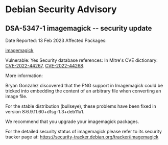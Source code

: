 
Debian Security Advisory
========================


DSA-5347-1 imagemagick -- security update
-----------------------------------------



Date Reported:
13 Feb 2023
Affected Packages:

[imagemagick](https://packages.debian.org/src:imagemagick)

Vulnerable:
Yes
Security database references:
In Mitre's CVE dictionary: [CVE-2022-44267](https://security-tracker.debian.org/tracker/CVE-2022-44267), [CVE-2022-44268](https://security-tracker.debian.org/tracker/CVE-2022-44268).  

More information:

Bryan Gonzalez discovered that the PNG support in Imagemagick could be
tricked into embedding the content of an arbitrary file when converting
an image file.


For the stable distribution (bullseye), these problems have been fixed in
version 8:6.9.11.60+dfsg-1.3+deb11u1.


We recommend that you upgrade your imagemagick packages.


For the detailed security status of imagemagick please refer to
its security tracker page at:
<https://security-tracker.debian.org/tracker/imagemagick>





